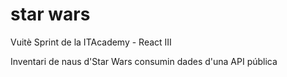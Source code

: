 # star wars

Vuitè Sprint de la ITAcademy - React III

Inventari de naus d'Star Wars consumin dades d'una API pública
